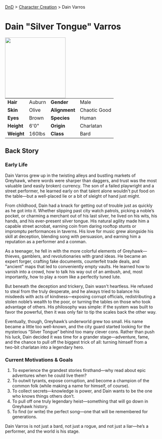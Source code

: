 [DnD](../../readme.md) > [Character Creation](../../character-creation.md) > Dain Varros

# Dain "Silver Tongue" Varros

<image src="images/DnD_2024_PC_Bard_Male.webp" style="float:left;" width="200px" height="200px">

|            |        |               |              |
| ---------- | ------ | ------------- | ------------ |
| **Hair**   | Auburn | **Gender**    | Male         |
| **Skin**   | Olive  | **Alignment** | Chaotic Good |
| **Eyes**   | Brown  | **Species**   | Human        |
| **Height** | 6'0"   | **Origin**    | Charlatan    |
| **Weight** | 160lbs | **Class**     | Bard         |

## Back Story

### Early Life

Dain Varros grew up in the twisting alleys and bustling markets of Greyhawk, where words were sharper than daggers, and trust was the most valuable (and easily broken) currency. The son of a failed playwright and a street performer, he learned early on that talent alone wouldn't put food on the table—but a well-placed lie or a bit of sleight of hand just might.

From childhood, Dain had a knack for getting out of trouble just as quickly as he got into it. Whether slipping past city watch patrols, picking a noble’s pocket, or charming a merchant out of his last silver, he lived on his wits, his hands, and his ever-present silver tongue. His natural agility made him a capable street acrobat, earning coin from daring rooftop stunts or impromptu performances in taverns. His love for music grew alongside his skill at deception, blending song with persuasion, and earning him a reputation as a performer and a conman.

As a teenager, he fell in with the more colorful elements of Greyhawk—thieves, gamblers, and revolutionaries with grand ideas. He became an expert forger, crafting fake documents, counterfeit trade deals, and "ancient" maps that led to conveniently empty vaults. He learned how to vanish into a crowd, how to talk his way out of an ambush, and, most importantly, how to play a room like a perfectly tuned lute.

But beneath the deception and trickery, Dain wasn't heartless. He refused to steal from the truly desperate, and he always tried to balance his misdeeds with acts of kindness—exposing corrupt officials, redistributing a stolen noble’s wealth to the poor, or turning the tables on those who took advantage of others. His philosophy was simple: if the system was built to favor the powerful, then it was only fair to tip the scales back the other way.

Eventually, though, Greyhawk’s underworld grew too small. His name became a little too well-known, and the city guard started looking for the mysterious “Silver Tongue” behind too many clever cons. Rather than push his luck, Dain decided it was time for a grander stage—adventure, fame, and the chance to pull off the biggest trick of all: turning himself from a two-bit charlatan into a legendary hero.

### Current Motivations & Goals

1. To experience the grandest stories firsthand—why read about epic adventures when he could live them?
2. To outwit tyrants, expose corruption, and become a champion of the common folk (while making a name for himself, of course).
3. To collect secrets—knowledge is power, and Dain wants to be the one who knows things others don’t.
4. To pull off one truly legendary heist—something that will go down in Greyhawk history.
5. To find (or write) the perfect song—one that will be remembered for generations.

Dain Varros is not just a bard, not just a rogue, and not just a liar—he’s a performer, and the world is his stage.
